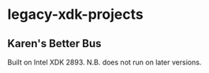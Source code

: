 # legacy-xdk-projects

## Karen's Better Bus
Built on Intel XDK 2893.  N.B. does not run on later versions.